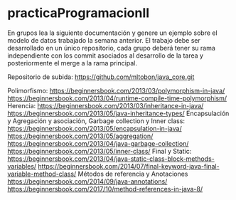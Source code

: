# practicaProgramacionII

En grupos lea la siguiente documentación y genere un ejemplo sobre el modelo de datos trabajado la semana anterior. El trabajo debe ser desarrollado en un único repositorio, cada grupo deberá tener su rama independiente con los commit asociados al desarrollo de la tarea y posteriormente el merge a la rama principal.

Repositorio de subida: https://github.com/mltobon/java_core.git

Polimorfismo: 
https://beginnersbook.com/2013/03/polymorphism-in-java/
https://beginnersbook.com/2013/04/runtime-compile-time-polymorphism/
Herencia: 
https://beginnersbook.com/2013/03/inheritance-in-java/
https://beginnersbook.com/2013/05/java-inheritance-types/
Encapsulación y Agregación y asociación, Garbage collection y Inner class:
https://beginnersbook.com/2013/05/encapsulation-in-java/
https://beginnersbook.com/2013/05/aggregation/
https://beginnersbook.com/2013/04/java-garbage-collection/
https://beginnersbook.com/2013/05/inner-class/
Final y Static:
https://beginnersbook.com/2013/04/java-static-class-block-methods-variables/
https://beginnersbook.com/2014/07/final-keyword-java-final-variable-method-class/
Métodos de referencia y Anotaciones
https://beginnersbook.com/2014/09/java-annotations/
https://beginnersbook.com/2017/10/method-references-in-java-8/
